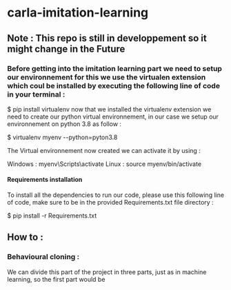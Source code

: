 # carla-imitation-learning
## Note : This repo is still in developpement so it might change in the Future
### Before getting into the imitation learning part we need to setup our environnement for this we use the virtualen extension which coul be installed by executing the following line of code in your terminal :
$ pip install virtualenv
now that we installed the virtualenv extension we need to create our python virtual environnement, in our case we setup our environnement on python 3.8 as follow :

$ virtualenv myenv --python=pyton3.8

The Virtual environnement now created we can activate it by using :

Windows : myenv\Scripts\activate
Linux : source myenv/bin/activate

#### Requirements installation
To install all the dependencies to run our code, please use this following line of code, make sure to be in the provided Requirements.txt file directory :

$ pip install -r Requirements.txt

## How to :
### Behavioural cloning :

We can divide this part of the project in three parts, just as in machine learning, so the first part would be 
